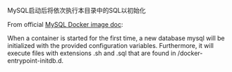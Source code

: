 MySQL启动后将依次执行本目录中的SQL以初始化

From official [MySQL Docker image doc](https://hub.docker.com/_/mysql/):

When a container is started for the first time, a new database mysql will be initialized with the provided configuration variables. Furthermore, it will execute files with extensions .sh and .sql that are found in /docker-entrypoint-initdb.d.